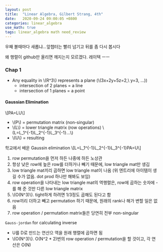 ```yaml
---
layout: post
title:  "Linear Algebra, Gilbert Strang, 4th"
date:   2020-09-24 09:00:05 +0800
categories: linear_algebra
use_math: true
tags: linear_algebra math need_review
---
```


우째 볼때마다 새롭냐...앞챕터는 빨리 넘기고 뒤를 좀 다시 봅시다

왜 행렬이 github만 올리면 깨지는지 모르겠다. 레이텍 ㅡㅡ

### Chap 1
- Any equality in \\(R^3\\) represents a plane (\\(3x+2y+5z=2,\\ y=3, ...))
  - intersection of 2 planes = a line
  - intersection of 1 planes = a point

#### Gaussian Elimination
\\[PA=LU\\]
- \\(P\\) = permutation matrix (non-singular)
- \\(L\\) = lower triangle matrix (row operations) \\(L=L\_1^\{-1\}L\_2^\{-1\}L\_3^\{-1\}...\\)
- \\(U\\) = resulting 

학교에서 배운 Gaussin elimination
\\[L=L\_1^\{-1\}L\_2^\{-1\}L\_3^\{-1\}PA=U\\]
1. row permutation을 먼저 하든 나중에 하든 노상관
2. 항상 낮은 row에 높은 row를 더하거나 빼기 때문에, low triangle mat만 생김
3. low triangle mat끼리 곱하면 low triangle mat이 나옴 (위 엔트리에 아이템이 생길 수가 없음. dot prod 하나만 해봐도 보임)
4. row operation을 나타내는 low triangle mat의 역행렬은, row에 곱하는 숫자에 -를 해 준 것만 다른 low triangle matrix
5. \\(O(N^3)\\). tight하게 하려면 1/3정도 곱해도 된다고 함
6. row끼리 더하고 빼고 permutation 하기 때문에, 원래의 rank나 해가 변할 일은 없음
7. row operation / permutation matrix들은 당연히 전부 non-singular


`Gauss-jordan` for calculating inverse
- U를 D로 만드는 연산으 역을 원래 행렬에 곱하면 됨
- \\(O(N^3)\\). O(N^2 * 2)번의 row operation / permutation을 할 것이고, 각 연산은 O(N)

